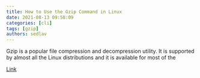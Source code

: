 ```yaml
---
title: How to Use the Gzip Command in Linux
date: 2021-08-13 09:58:09
categories: [cli]
tags: [gzip]
authors: sedlav
---
```


Gzip is a popular file compression and decompression utility. It is supported by almost all the Linux distributions and it is available for most of the

[Link](https://bytexd.com/gzip-command-in-linux/)
